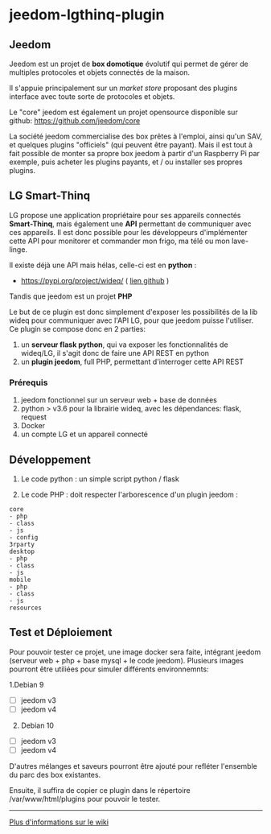 # jeedom-lgthinq-plugin

## Jeedom

Jeedom est un projet de **box domotique** évolutif qui permet de gérer de multiples protocoles
 et objets connectés de la maison.

Il s'appuie principalement sur un *market store* proposant des plugins interface avec toute sorte de protocoles et objets.

Le "core" jeedom est également un projet opensource disponible sur github: 
https://github.com/jeedom/core

La société jeedom commercialise des box prêtes à l'emploi, ainsi qu'un SAV, et quelques plugins "officiels" 
(qui peuvent être payant). Mais il est tout à fait possible de monter sa propre box jeedom à partir 
d'un Raspberry Pi par exemple, puis acheter les plugins payants, et / ou installer ses propres plugins.

## LG Smart-Thinq

LG propose une application propriétaire pour ses appareils connectés **Smart-Thinq**, mais également une **API** permettant 
de communiquer avec ces appareils. Il est donc possible pour les développeurs d'implémenter cette API pour monitorer 
et commander mon frigo, ma télé ou mon lave-linge.

Il existe déjà une API mais hélas, celle-ci est en **python** :

* https://pypi.org/project/wideq/ ( [lien github](https://github.com/sampsyo/wideq) )

Tandis que jeedom est un projet **PHP** 

Le but de ce plugin est donc simplement d'exposer les possibilités de la lib wideq pour communiquer avec l'API LG, 
pour que jeedom puisse l'utiliser. Ce plugin se compose donc en 2 parties:

1. un **serveur flask python**, qui va exposer les fonctionnalités de wideq/LG, il s'agit donc de 
faire une API REST en python
2. un **plugin jeedom**, full PHP, permettant d'interroger cette API REST

### Prérequis

1. jeedom fonctionnel sur un serveur web + base de données
2. python > v3.6 pour la librairie wideq, avec les dépendances: flask, request
3. Docker
4. un compte LG et un appareil connecté

## Développement

1. Le code python : un simple script python / flask 

2. Le code PHP : doit respecter l'arborescence d'un plugin jeedom :
```
core
- php
- class
- js
- config
3rparty
desktop
- php
- class
- js
mobile
- php
- class
- js
resources
```

## Test et Déploiement

Pour pouvoir tester ce projet, une image docker sera faite, intégrant jeedom (serveur web + php + 
base mysql + le code jeedom). Plusieurs images pourront être utiliées pour simuler différents environnemnts:

1.Debian 9
* [ ] jeedom v3
* [ ] jeedom v4
2. Debian 10
* [ ] jeedom v3
* [ ] jeedom v4

D'autres mélanges et saveurs pourront être ajouté pour refléter l'ensemble du parc des box existantes.

Ensuite, il suffira de copier ce plugin dans le répertoire /var/www/html/plugins pour pouvoir le tester.

***

[Plus d'informations sur le wiki](https://github.com/pifou25/jeedom-lgthinq-plugin/wiki)
